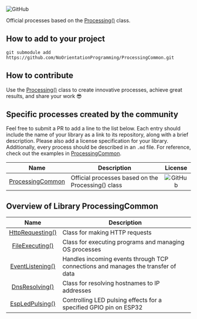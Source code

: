 
![GitHub](https://img.shields.io/github/license/NoOrientationProgramming/ProcessingCommon?style=plastic)
<!-- ![Lines of code](https://img.shields.io/tokei/lines/github/NoOrientationProgramming/ProcessingCommon?style=plastic) -->

Official processes based on the [Processing()](https://github.com/NoOrientationProgramming/ProcessingCore) class.

## How to add to your project

`git submodule add https://github.com/NoOrientationProgramming/ProcessingCommon.git`

## How to contribute

Use the [Processing()](https://github.com/NoOrientationProgramming/ProcessingCore)
class to create innovative processes, achieve great results, and share your work :sunglasses:

## Specific processes created by the community

Feel free to submit a PR to add a line to the list below.
Each entry should include the name of your library as a link to its repository, along with a brief description.
Please also add a license specification for your library.
Additionally, every process should be described in an `.md` file.
For reference, check out the examples in [ProcessingCommon](https://github.com/NoOrientationProgramming/ProcessingCommon).

| Name | Description | License |
|:---:|---|:---:|
| [ProcessingCommon](https://github.com/NoOrientationProgramming/ProcessingCommon) | Official processes based on the Processing() class | ![GitHub](https://img.shields.io/github/license/NoOrientationProgramming/ProcessingCommon?style=plastic) |

## Overview of Library ProcessingCommon

| Name | Description |
|:---:|---|
| [HttpRequesting()](https://github.com/NoOrientationProgramming/ProcessingCommon/blob/main/HttpRequesting.md) | Class for making HTTP requests |
| [FileExecuting()](https://github.com/NoOrientationProgramming/ProcessingCommon/blob/main/FileExecuting.md) | Class for executing programs and managing OS processes |
| [EventListening()](https://github.com/NoOrientationProgramming/ProcessingCommon/blob/main/EventListening.md) | Handles incoming events through TCP connections and manages the transfer of data |
| [DnsResolving()](https://github.com/NoOrientationProgramming/ProcessingCommon/blob/main/DnsResolving.md) | Class for resolving hostnames to IP addresses |
| [EspLedPulsing()](https://github.com/NoOrientationProgramming/ProcessingCommon/blob/main/EspLedPulsing.md) | Controlling LED pulsing effects for a specified GPIO pin on ESP32 |

